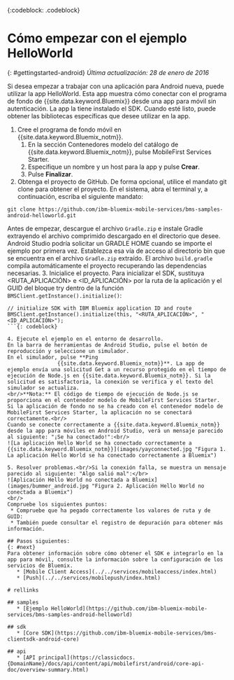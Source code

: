 <!-- Attribute definitions -->
{:codeblock: .codeblock}

# Cómo empezar con el ejemplo HelloWorld
{: #gettingstarted-android}
*Última actualización: 28 de enero de 2016*  

Si desea empezar a trabajar con una aplicación para Android nueva, puede utilizar la app HelloWorld. Esta app muestra cómo conectar con el programa de fondo de {{site.data.keyword.Bluemix}} desde una app para móvil sin autenticación. La app la tiene instalado el SDK. Cuando esté listo, puede obtener las bibliotecas específicas que desee utilizar en la app.

1. Cree el programa de fondo móvil en {{site.data.keyword.Bluemix_notm}}.
    1. En la sección Contenedores modelo del catálogo de {{site.data.keyword.Bluemix_notm}}, pulse MobileFirst Services Starter.
    2. Especifique un nombre y un host para la app y pulse **Crear**.
    3. Pulse **Finalizar**.
2. Obtenga el proyecto de GitHub. De forma opcional, utilice el mandato git clone para obtener el proyecto. En el sistema, abra el terminal y, a continuación, escriba el siguiente mandato:
```
git clone https://github.com/ibm-bluemix-mobile-services/bms-samples-android-helloworld.git
```
Antes de empezar, descargue el archivo `Gradle.zip` e instale Gradle extrayendo el archivo comprimido descargado en el directorio que desee. Android Studio podría solicitar un GRADLE HOME cuando se importe el ejemplo por primera vez. Establezca esa vía de acceso al directorio bin que se encuentra en el archivo `Gradle.zip` extraído. El archivo `build.gradle` compila automáticamente el proyecto recuperando las dependencias necesarias.
3. Inicialice el proyecto.
Para inicializar el SDK, sustituya &lt;RUTA_APLICACIÓN&gt; e &lt;ID_APLICACIÓN&gt; por la ruta de la aplicación y el GUID del bloque try dentro de la función `BMSClient.getInstance().initialize()`:
```
// initialize SDK with IBM Bluemix application ID and route
BMSClient.getInstance().initialize(this, "<RUTA_APLICACIÓN>", "<ID_APLICACIÓN>");
```{: codeblock}

4. Ejecute el ejemplo en el entorno de desarrollo.
En la barra de herramientas de Android Studio, pulse el botón de reproducción y seleccione un simulador.
En el simulador, pulse **Ping
                {{site.data.keyword.Bluemix_notm}}**. La app de ejemplo envía una solicitud Get a un recurso protegido en el tiempo de ejecución de Node.js en {{site.data.keyword.Bluemix_notm}}. Si la solicitud es satisfactoria, la conexión se verifica y el texto del simulador se actualiza.
<br/>**Nota:** El código de tiempo de ejecución de Node.js se proporciona en el contenedor modelo de MobileFirst Services Starter. Si la aplicación de fondo no se ha creado con el contenedor modelo de MobileFirst Services Starter, la aplicación no se conectará correctamente.<br/>
Cuando se conecte correctamente a {{site.data.keyword.Bluemix_notm}} desde la app para móviles en Android Studio, verá un mensaje parecido al siguiente: "¡Se ha conectado!":<br/>
![La aplicación Hello World se ha conectado correctamente a {{site.data.keyword.Bluemix_notm}}](images/yayconnected.jpg "Figura 1. La aplicación Hello World se ha conectado correctamente a Bluemix")

5. Resolver problemas.<br/>Si la conexión falla, se muestra un mensaje parecido al siguiente: "Algo salió mal":</br>
![Aplicación Hello World no conectada a Bluemix](images/bummer_android.jpg "Figura 2. Aplicación Hello World no conectada a Bluemix")
<br/>
Compruebe los siguientes puntos:
 * Compruebe que ha pegado correctamente los valores de ruta y de GUID:
 * También puede consultar el registro de depuración para obtener más información.

## Pasos siguientes:
{: #next}
Para obtener información sobre cómo obtener el SDK e integrarlo en la app para móvil, consulte la información sobre la configuración de los servicios de Bluemix.
   * [Mobile Client Access](../../services/mobileaccess/index.html)
   * [Push](../../services/mobilepush/index.html)

# rellinks

## samples
   * [Ejemplo HelloWorld](https://github.com/ibm-bluemix-mobile-services/bms-samples-android-helloworld)

## sdk
   * [Core SDK](https://github.com/ibm-bluemix-mobile-services/bms-clientsdk-android-core)

## api
   * [API principal](https://classicdocs.{DomainName}/docs/api/content/api/mobilefirst/android/core-api-doc/overview-summary.html)
